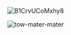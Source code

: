 ![B1CrvUCoMxhy8](https://github.com/user-attachments/assets/00d25e59-8c08-495e-8ddf-f6cd10a9f8f6)

![tow-mater-mater](https://github.com/user-attachments/assets/d674b47c-76a1-4de8-aa93-d5afefdaf938)

